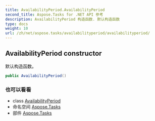 ```yaml
---
title: AvailabilityPeriod.AvailabilityPeriod
second_title: Aspose.Tasks for .NET API 参考
description: AvailabilityPeriod 构造函数. 默认构造函数
type: docs
weight: 10
url: /zh/net/aspose.tasks/availabilityperiod/availabilityperiod/
---
```

## AvailabilityPeriod constructor

默认构造函数。

```csharp
public AvailabilityPeriod()
```

### 也可以看看

* class [AvailabilityPeriod](../)
* 命名空间 [Aspose.Tasks](../../availabilityperiod/)
* 部件 [Aspose.Tasks](../../../)


